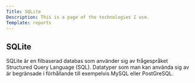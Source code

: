 ```yaml
---
Title: SQLite
Description: This is a page of the technologies I use.
Template: reports
---
```


## SQLite

SQLite är en filbaserad databas som använder sig av frågespråket Structured Query Language (SQL). Datatyper som man kan använda sig av är begränsade i förhållande till exempelvis MySQL eller PostGreSQL.
